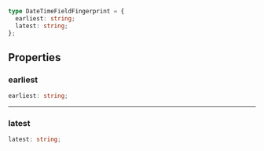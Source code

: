 ```ts
type DateTimeFieldFingerprint = {
  earliest: string;
  latest: string;
};
```

## Properties

### earliest

```ts
earliest: string;
```

---

### latest

```ts
latest: string;
```
